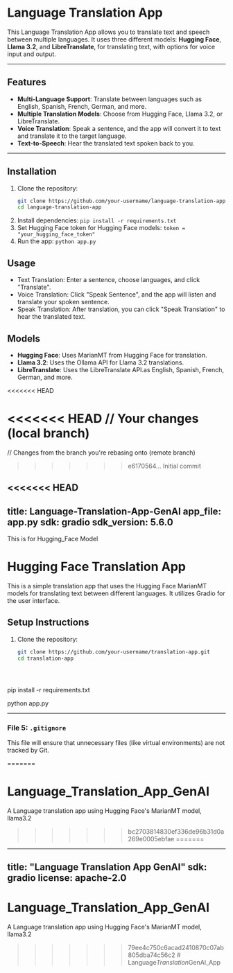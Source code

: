 # Language Translation App

This Language Translation App allows you to translate text and speech between multiple languages. It uses three different models: **Hugging Face**, **Llama 3.2**, and **LibreTranslate**, for translating text, with options for voice input and output.

--- 

## Features
- **Multi-Language Support**: Translate between languages such as English, Spanish, French, German, and more.
- **Multiple Translation Models**: Choose from Hugging Face, Llama 3.2, or LibreTranslate.
- **Voice Translation**: Speak a sentence, and the app will convert it to text and translate it to the target language.
- **Text-to-Speech**: Hear the translated text spoken back to you.

--- 

## Installation

1. Clone the repository:
   ```bash
   git clone https://github.com/your-username/language-translation-app.git
   cd language-translation-app
2. Install dependencies: `pip install -r requirements.txt`
3. Set Hugging Face token for Hugging Face models: `token = "your_hugging_face_token"`
4. Run the app: `python app.py`


## Usage
- Text Translation: Enter a sentence, choose languages, and click "Translate".
- Voice Translation: Click "Speak Sentence", and the app will listen and translate your spoken sentence.
- Speak Translation: After translation, you can click "Speak Translation" to hear the translated text.

## Models
- **Hugging Face**: Uses MarianMT from Hugging Face for translation.
- **Llama 3.2**: Uses the Ollama API for Llama 3.2 translations.
- **LibreTranslate**: Uses the LibreTranslate API.as English, Spanish, French, German, and more.










<<<<<<< HEAD

<<<<<<< HEAD
// Your changes (local branch)
=======
 // Changes from the branch you're rebasing onto (remote branch)
>>>>>>> e6170564... Initial commit

<<<<<<< HEAD
---
title: Language-Translation-App-GenAI
app_file: app.py
sdk: gradio
sdk_version: 5.6.0
---
This is for Hugging_Face Model

# Hugging Face Translation App

This is a simple translation app that uses the Hugging Face MarianMT models for translating text between different languages. It utilizes Gradio for the user interface.

## Setup Instructions

1. Clone the repository:
   ```bash
   git clone https://github.com/your-username/translation-app.git
   cd translation-app





pip install -r requirements.txt



python app.py




---

### File 5: `.gitignore`
This file will ensure that unnecessary files (like virtual environments) are not tracked by Git.

=======
# Language_Translation_App_GenAI
A Language translation app using Hugging Face's MarianMT model, llama3.2
>>>>>>> bc2703814830ef336de96b31d0a269e0005ebfae
=======
---
title: "Language Translation App GenAI"
sdk: gradio
license: apache-2.0
---


# Language_Translation_App_GenAI
A Language translation app using Hugging Face's MarianMT model, llama3.2
>>>>>>> 79ee4c750c6acad2410870c07ab805dba74c56c2
#   L a n g u a g e _ T r a n s l a t i o n _ G e n A I _ A p p 
 
 
